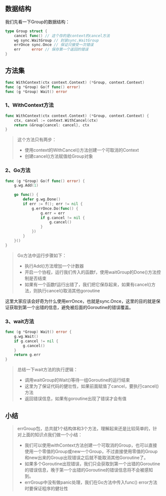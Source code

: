 ## 数据结构
我们先看一下Group的数据结构：
``` go
type Group struct {
    cancel func() // 这个存的是context的cancel方法
    wg sync.WaitGroup // 封装sync.WaitGroup
    errOnce sync.Once // 保证只接受一次错误
    err     error // 保存第一个返回的错误
}
```
## 方法集
``` go
func WithContext(ctx context.Context) (*Group, context.Context)
func (g *Group) Go(f func() error)
func (g *Group) Wait() error
```
### 1、WithContext方法
``` go
func WithContext(ctx context.Context) (*Group, context.Context) {
    ctx, cancel := context.WithCancel(ctx)
    return &Group{cancel: cancel}, ctx
}
```
> 这个方法只有两步：
> * 使用context的WithCancel()方法创建一个可取消的Context
> * 创建cancel()方法赋值给Group对象
### 2、Go方法
``` go
func (g *Group) Go(f func() error) {
    g.wg.Add(1)
    
    go func() {
        defer g.wg.Done()
        if err := f(); err != nil {
            g.errOnce.Do(func() {
                g.err = err
                if g.cancel != nil {
                    g.cancel()
                }
            })
        }
    }()
}
``` 
> Go方法中运行步骤如下：
> * 执行Add()方法增加一个计数器
> * 开启一个协程，运行我们传入的函数f，使用waitGroup的Done()方法控制是否结束
> * 如果有一个函数f运行出错了，我们把它保存起来，如果有cancel()方法，则执行cancel()取消其他goroutine

这里大家应该会好奇为什么使用errOnce，也就是sync.Once，这里的目的就是保证获取到第一个出错的信息，避免被后面的Goroutine的错误覆盖。

### 3、wait方法
``` go
func (g *Group) Wait() error {
    g.wg.Wait()
    if g.cancel != nil {
        g.cancel()
    }
    return g.err
}
```
> 总结一下wait方法的执行逻辑：
> * 调用waitGroup的Wait()等待一组Goroutine的运行结束
> * 这里为了保证代码的健壮性，如果前面赋值了cancel，要执行cancel()方法
> * 返回错误信息，如果有goroutine出现了错误才会有值

## 小结
> errGroup包，总共就1个结构体和3个方法，理解起来还是比较简单的，针对上面的知识点我们做一个小结：
> * 我们可以使用withContext方法创建一个可取消的Group，也可以直接使用一个零值的Group或new一个Group，不过直接使用零值的Group和new出来的Group出现错误之后就不能取消其他Goroutine了。
> * 如果多个Goroutine出现错误，我们只会获取到第一个出错的Goroutine的错误信息，晚于第一个出错的Goroutine的错误信息将不会被感知到。
> * errGroup中没有做panic处理，我们在Go方法中传入func() error方法时要保证程序的健壮性